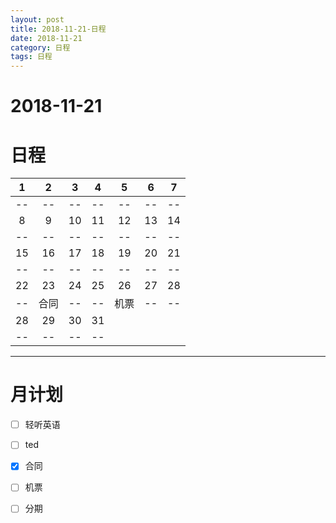 ```yaml
---
layout: post
title: 2018-11-21-日程
date: 2018-11-21
category: 日程
tags: 日程
---
```


# 2018-11-21
# 日程

 1| 2| 3| 4| 5| 6| 7
:-------:|:---------:|:-------:|:--------:|:------:|:------:|:--------:
--|--|--|--|--|--|--
 8| 9|10|11|12|13|14
--|--|--|--|--|--|--
15|16|17|18|19|20|21
--|--|--|--|--|--|--
22|23|24|25|26|27|28
--|合同|--|--|机票|--|--
28|29|30|31
--|--|--|--
 
---
 
# 月计划
 
- [ ] 轻听英语 
- [ ] ted
- [x] 合同
- [ ] 机票
- [ ] 分期
 
